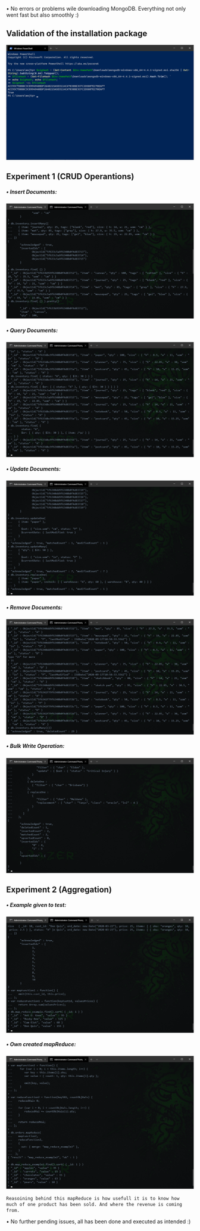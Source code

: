 • No errors or problems wile downloading MongoDB. Everything not only went fast but also smoothly :)

## Validation of the installation package
![validation](png/package-validation.PNG)

## Experiment 1 (CRUD Operantions)
##### • Insert Documents:
![insert](png/insertMany.PNG)

##### • Query Documents:
![query](png/and-or-query.PNG)

##### • Update Documents:
![update](png/update-documents.PNG)

##### • Remove Documents:
![remove](png/deleteMany.PNG)

##### • Bulk Write Operation:
![remove](png/bulkWrite.PNG)


## Experiment 2 (Aggregation)

##### • Example given to test:
![wokring-example](png/mapReduce.PNG)

##### • Own created mapReduce:
![remove](png/mapReduceOwn.PNG)    

```
Reasoining behind this mapReduce is how usefull it is to know how
much of one product has been sold. And where the revenue is coming from.
```

• No further pending issues, all has been done and executed as intended :)